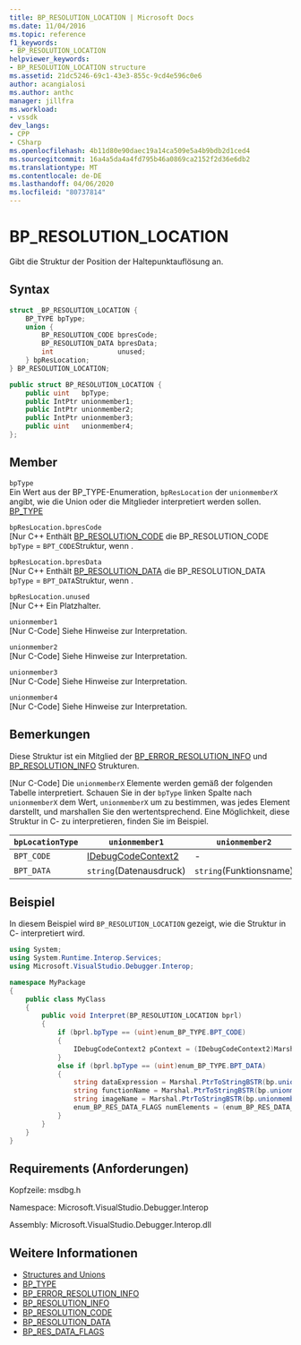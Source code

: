 ```yaml
---
title: BP_RESOLUTION_LOCATION | Microsoft Docs
ms.date: 11/04/2016
ms.topic: reference
f1_keywords:
- BP_RESOLUTION_LOCATION
helpviewer_keywords:
- BP_RESOLUTION_LOCATION structure
ms.assetid: 21dc5246-69c1-43e3-855c-9cd4e596c0e6
author: acangialosi
ms.author: anthc
manager: jillfra
ms.workload:
- vssdk
dev_langs:
- CPP
- CSharp
ms.openlocfilehash: 4b11d80e90daec19a14ca509e5a4b9bdb2d1ced4
ms.sourcegitcommit: 16a4a5da4a4fd795b46a0869ca2152f2d36e6db2
ms.translationtype: MT
ms.contentlocale: de-DE
ms.lasthandoff: 04/06/2020
ms.locfileid: "80737814"
---
```

# <a name="bp_resolution_location"></a>BP_RESOLUTION_LOCATION
Gibt die Struktur der Position der Haltepunktauflösung an.

## <a name="syntax"></a>Syntax

```cpp
struct _BP_RESOLUTION_LOCATION {
    BP_TYPE bpType;
    union {
        BP_RESOLUTION_CODE bpresCode;
        BP_RESOLUTION_DATA bpresData;
        int                unused;
    } bpResLocation;
} BP_RESOLUTION_LOCATION;
```

```csharp
public struct BP_RESOLUTION_LOCATION {
    public uint   bpType;
    public IntPtr unionmember1;
    public IntPtr unionmember2;
    public IntPtr unionmember3;
    public uint   unionmember4;
};
```

## <a name="members"></a>Member
`bpType`\
Ein Wert aus der BP_TYPE-Enumeration, `bpResLocation` der `unionmemberX` angibt, wie die Union oder die Mitglieder interpretiert werden sollen. [BP_TYPE](../../../extensibility/debugger/reference/bp-type.md)

`bpResLocation.bpresCode`\
[Nur C++ Enthält [BP_RESOLUTION_CODE](../../../extensibility/debugger/reference/bp-resolution-code.md) die BP_RESOLUTION_CODE `bpType`  =  `BPT_CODE`Struktur, wenn .

`bpResLocation.bpresData`\
[Nur C++ Enthält [BP_RESOLUTION_DATA](../../../extensibility/debugger/reference/bp-resolution-data.md) die BP_RESOLUTION_DATA `bpType`  =  `BPT_DATA`Struktur, wenn .

`bpResLocation.unused`\
[Nur C++ Ein Platzhalter.

`unionmember1`\
[Nur C-Code] Siehe Hinweise zur Interpretation.

`unionmember2`\
[Nur C-Code] Siehe Hinweise zur Interpretation.

`unionmember3`\
[Nur C-Code] Siehe Hinweise zur Interpretation.

`unionmember4`\
[Nur C-Code] Siehe Hinweise zur Interpretation.

## <a name="remarks"></a>Bemerkungen
Diese Struktur ist ein Mitglied der [BP_ERROR_RESOLUTION_INFO](../../../extensibility/debugger/reference/bp-error-resolution-info.md) und [BP_RESOLUTION_INFO](../../../extensibility/debugger/reference/bp-resolution-info.md) Strukturen.

 [Nur C-Code] Die `unionmemberX` Elemente werden gemäß der folgenden Tabelle interpretiert. Schauen Sie in der `bpType` linken Spalte nach `unionmemberX` dem Wert, `unionmemberX` um zu bestimmen, was jedes Element darstellt, und marshallen Sie den wertentsprechend. Eine Möglichkeit, diese Struktur in C- zu interpretieren, finden Sie im Beispiel.

|`bpLocationType`|`unionmember1`|`unionmember2`|`unionmember3`|`unionmember4`|
|----------------------|--------------------|--------------------|--------------------|--------------------|
|`BPT_CODE`|[IDebugCodeContext2](../../../extensibility/debugger/reference/idebugcodecontext2.md)|-|-|-|
|`BPT_DATA`|`string`(Datenausdruck)|`string`(Funktionsname)|`string`(Bildname)|`enum_BP_RES_DATA_FLAGS`|

## <a name="example"></a>Beispiel
In diesem Beispiel wird `BP_RESOLUTION_LOCATION` gezeigt, wie die Struktur in C- interpretiert wird.

```csharp
using System;
using System.Runtime.Interop.Services;
using Microsoft.VisualStudio.Debugger.Interop;

namespace MyPackage
{
    public class MyClass
    {
        public void Interpret(BP_RESOLUTION_LOCATION bprl)
        {
            if (bprl.bpType == (uint)enum_BP_TYPE.BPT_CODE)
            {
                IDebugCodeContext2 pContext = (IDebugCodeContext2)Marshal.GetObjectForIUnknown(bp.unionmember1);
            }
            else if (bprl.bpType == (uint)enum_BP_TYPE.BPT_DATA)
            {
                string dataExpression = Marshal.PtrToStringBSTR(bp.unionmember3);
                string functionName = Marshal.PtrToStringBSTR(bp.unionmember2);
                string imageName = Marshal.PtrToStringBSTR(bp.unionmember3);
                enum_BP_RES_DATA_FLAGS numElements = (enum_BP_RES_DATA_FLAGS)bp.unionmember4;
            }
        }
    }
}
```

## <a name="requirements"></a>Requirements (Anforderungen)
Kopfzeile: msdbg.h

Namespace: Microsoft.VisualStudio.Debugger.Interop

Assembly: Microsoft.VisualStudio.Debugger.Interop.dll

## <a name="see-also"></a>Weitere Informationen
- [Structures and Unions](../../../extensibility/debugger/reference/structures-and-unions.md)
- [BP_TYPE](../../../extensibility/debugger/reference/bp-type.md)
- [BP_ERROR_RESOLUTION_INFO](../../../extensibility/debugger/reference/bp-error-resolution-info.md)
- [BP_RESOLUTION_INFO](../../../extensibility/debugger/reference/bp-resolution-info.md)
- [BP_RESOLUTION_CODE](../../../extensibility/debugger/reference/bp-resolution-code.md)
- [BP_RESOLUTION_DATA](../../../extensibility/debugger/reference/bp-resolution-data.md)
- [BP_RES_DATA_FLAGS](../../../extensibility/debugger/reference/bp-res-data-flags.md)
